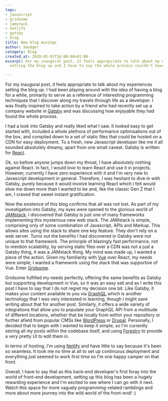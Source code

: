 ```yaml
---
tags:
- javascript
- gridsome
- jamstack
- netlify
- gatsby
- blog
title: New blog musings
author: Smudger
category: Blog
created_at: 2020-05-01T16:00:00+01:00
excerpt: For my inaugural post, it feels appropriate to talk about my experiences
  setting the blog up and I have to say the whole process couldn't have been easier.

---
```

For my inaugural post, it feels appropriate to talk about my experiences setting the blog up. I had been playing around with the idea of having a blog for a while, primarily to serve as a reference of interesting programming techniques that I discover along my travels through life as a developer. I was finally inspired to take action by a friend who had recently set up a company website in [Gatsby](https://www.gatsbyjs.org/ "GatsbyJs") and was discussing how enjoyable they had found the whole process.

I had a look into Gatsby and really liked what I saw. It looked easy to get started with, included a whole plethora of performance optimisations out of the box, and compiled down to a set of static files that could be hosted on a CDN for easy deployment. To a fresh, new Javascript developer like me it all sounded absolutely dreamy, apart from one small caveat. Gatsby is written for [React](https://reactjs.org/ "ReactJS").

Ok, so before anyone jumps down my throat, I have absolutely nothing against React. In fact, I would _love_ to learn React and use it in projects. However, currently I have zero experience with it and I'm very new to Javascript development in general. Therefore, I was hesitant to dive in with Gatsby, purely because it would involve learning React which I felt would slow me down more than I wanted to be and, like the classic Gen Z that I am, I craved that sweet instant gratification.

Now the existence of this blog confirms that all was not lost. As part of my investigation into Gatsby, my eyes were opened to the glorious world of [JAMstack](https://jamstack.org/ "JAMstack"). I discovered that Gatsby is just one of many frameworks implementing this mysterious new web stack. The JAMstack is simple, comprising only of some combination of Javascript, APIs and Markup. This allows sites using the stack to share one key feature. They don't rely on a web server. Turns out the benefits I had discovered in Gatsby were not unique to that framework. The principle of blazingly fast performance, not to mention scalability, by serving static files over a CDN was not a just a Gatsby thing, it was a JAMstack thing. My mind was made up, I wanted a piece of the action. Given my familiarity with [Vue](https://vuejs.org/ "VueJS") over React, my needs were simple; I wanted a framework using the stack that was supportive of Vue. Enter [Gridsome](https://gridsome.org/ "Gridsome").

Gridsome fulfilled my needs perfectly, offering the same benefits as Gatsby but supporting development in Vue, so it was an easy sell and as I write this post I have to say that I do not regret my decision one bit. Like Gatsby, it makes your content available to you via [GraphQL](https://graphql.org/ "GraphQL") which is another technology that I was very interested in learning, though I might save writing about that for another post. Similarly, it offers a wide variety of integrations that allow you to populate your GraphQL API from a multitude of different locations, whether that be locally from within your repository or further afield from popular CMSs like [WordPress](https://wordpress.com/ "WordPress") or [Drupal](https://www.drupal.org/ "Drupal"). Personally, I decided that to begin with I wanted to keep it simple, so I'm currently storing all my posts within the codebase itself, and using [Forestry](https://forestry.io/ "Forestry") to provide a _very_ pretty UI to edit them in.

In terms of hosting, I'm using [Netlify](https://www.netlify.com/ "Netlify") and have little to say because it's been so seamless. It took me no time at all to set up continuous deployment and everything just seemed to work first time so I'm one happy camper on that front.

Overall, I have to say that as this back-end developer's first foray into the world of front-end development, setting up this blog has been a hugely rewarding experience and I'm excited to see where I can go with it next. Watch this space for more vaguely programming-related ramblings and more about more journey into the wild world of the front-end! :)
